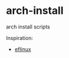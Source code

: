 # arch-install
arch install scripts

Inspiration:
* [eflinux](https://gitlab.com/eflinux/arch-basic)

